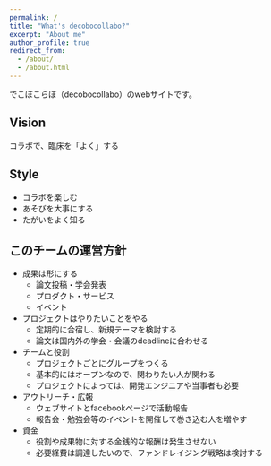 ```yaml
---
permalink: /
title: "What's decobocollabo?"
excerpt: "About me"
author_profile: true
redirect_from: 
  - /about/
  - /about.html
---
```


でこぼこらぼ（decobocollabo）のwebサイトです。

Vision
------
コラボで、臨床を「よく」する

Style
------
* コラボを楽しむ
* あそびを大事にする
* たがいをよく知る

このチームの運営方針
------
* 成果は形にする
  * 論文投稿・学会発表
  * プロダクト・サービス
  * イベント
* プロジェクトはやりたいことをやる
  * 定期的に合宿し、新規テーマを検討する
  * 論文は国内外の学会・会議のdeadlineに合わせる
* チームと役割
  * プロジェクトごとにグループをつくる
  * 基本的にはオープンなので、関わりたい人が関わる
  * プロジェクトによっては、開発エンジニアや当事者も必要
* アウトリーチ・広報
  * ウェブサイトとfacebookページで活動報告
  * 報告会・勉強会等のイベントを開催して巻き込む人を増やす
* 資金
  * 役割や成果物に対する金銭的な報酬は発生させない
  * 必要経費は調達したいので、ファンドレイジング戦略は検討する
